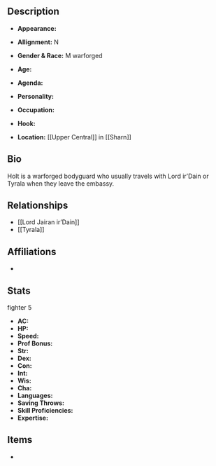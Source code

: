 ## Description
- **Appearance:** 

- **Allignment:** N

- **Gender & Race:** M warforged

- **Age:** 

- **Agenda:** 

- **Personality:** 

- **Occupation:** 

- **Hook:** 

- **Location:** [[Upper Central]] in [[Sharn]]

## Bio
 Holt is a warforged bodyguard who usually travels with Lord ir’Dain or Tyrala when they leave the embassy.

## Relationships
- [[Lord Jairan ir’Dain]]
- [[Tyrala]]

## Affiliations
- 

## Stats
fighter 5
- **AC:** 
- **HP:** 
- **Speed:** 
- **Prof Bonus:** 
- **Str:** 
- **Dex:** 
- **Con:** 
- **Int:** 
- **Wis:** 
- **Cha:** 
- **Languages:** 
- **Saving Throws:** 
- **Skill Proficiencies:** 
- **Expertise:** 


## Items
- 
